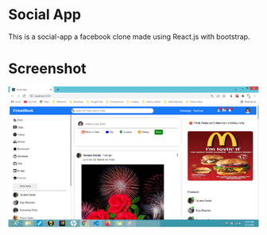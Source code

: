 # Social App
This is a social-app a facebook clone made using React.js with bootstrap.

# Screenshot


![Screenshot](friendbook.png)
